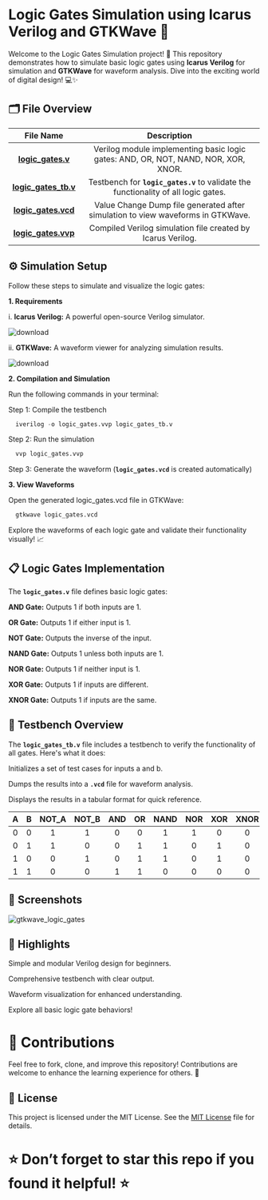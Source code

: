 # Logic Gates Simulation using Icarus Verilog and GTKWave 🚀

Welcome to the Logic Gates Simulation project! 🎉 This repository demonstrates how to simulate basic logic gates using **Icarus Verilog** for simulation and **GTKWave** for waveform analysis. Dive into the exciting world of digital design! 💻✨

## 🗂 File Overview

| 	File Name	 | 	Description	 |  
| 	:-----:	 | 	:-----:	 | 	 
| 	**[logic_gates.v](https://github.com/VarshithGovi/Logic_gates/blob/main/logic_gates.v)**	| 	Verilog module implementing basic logic gates: AND, OR, NOT, NAND, NOR, XOR, XNOR.	|  
| 	**[logic_gates_tb.v](https://github.com/VarshithGovi/Logic_gates/blob/main/logic_gates_tb.v)**	| 	Testbench for **`logic_gates.v`** to validate the functionality of all logic gates.	|  
| 	**[logic_gates.vcd](https://github.com/VarshithGovi/Logic_gates/blob/main/Logic_Gates.vcd)**	| 	Value Change Dump file generated after simulation to view waveforms in GTKWave.	| 
| 	**[logic_gates.vvp](https://github.com/VarshithGovi/Logic_gates/blob/main/logic_gates_tb.vvp)**	| 	Compiled Verilog simulation file created by Icarus Verilog.	| 

## ⚙️ Simulation Setup

Follow these steps to simulate and visualize the logic gates:

**1. Requirements**

i. **Icarus Verilog:** A powerful open-source Verilog simulator.

  ![download](https://github.com/user-attachments/assets/8a0914ea-b2b0-4cf2-82ed-1e84c8589c29)


ii. **GTKWave:** A waveform viewer for analyzing simulation results. 
  
  ![download](https://github.com/user-attachments/assets/f1da217a-4e2f-4aaf-8ad0-d041c6151962)


**2. Compilation and Simulation**

Run the following commands in your terminal:

Step 1: Compile the testbench
```python
  iverilog -o logic_gates.vvp logic_gates_tb.v
```

Step 2: Run the simulation
```python
  vvp logic_gates.vvp
```

Step 3: Generate the waveform (**`logic_gates.vcd`** is created automatically)

**3. View Waveforms**

Open the generated logic_gates.vcd file in GTKWave:
```python
  gtkwave logic_gates.vcd
```

Explore the waveforms of each logic gate and validate their functionality visually! 📈

## 📋 Logic Gates Implementation

The **`logic_gates.v`** file defines basic logic gates:

**AND Gate:** Outputs 1 if both inputs are 1.

**OR Gate:** Outputs 1 if either input is 1.

**NOT Gate:** Outputs the inverse of the input.

**NAND Gate:** Outputs 1 unless both inputs are 1.

**NOR Gate:** Outputs 1 if neither input is 1.

**XOR Gate:** Outputs 1 if inputs are different.

**XNOR Gate:** Outputs 1 if inputs are the same.

## 📜 Testbench Overview

The **`logic_gates_tb.v`** file includes a testbench to verify the functionality of all gates. Here's what it does:

Initializes a set of test cases for inputs a and b.

Dumps the results into a **`.vcd`** file for waveform analysis.

Displays the results in a tabular format for quick reference.


| 	A	 | 	B	 | 	NOT_A	 | 	NOT_B	 | 	AND	 | 	OR	 | 	NAND	 | 	NOR	 | 	XOR	 | 	XNOR	 | 
| 	:-----:	 | 	:-----:	 | 	:-----:	 | 	:-----:	 | 	:-----:	 | 	:-----:	 | 	:-----:	 | 	:-----:	 | 	:-----:	 | 	:-----:	 | 
| 	0	| 	0	| 	1	 | 	1	| 	0	 | 	0	| 	1	| 	1	 | 	0	|	0	|
| 	0	| 	1	| 	1	 | 	0	| 	0	 | 	1	| 	1	| 	0	 | 	1	| 	0	|
| 	1	| 	0	| 	0	 | 	1	| 	0	 | 	1	| 	1	| 	0	 |  1	|	 0	|
| 	1	| 	1	| 	0	 | 	0	| 	1	 | 	1	| 	0	| 	0	 | 	0	| 	0	|

## 📸 Screenshots

![gtkwave_logic_gates](https://github.com/user-attachments/assets/e2b6252b-6f73-4752-998c-2bc259167690)


## 🌟 Highlights

Simple and modular Verilog design for beginners.

Comprehensive testbench with clear output.

Waveform visualization for enhanced understanding.

Explore all basic logic gate behaviors!

# 🤝 Contributions

Feel free to fork, clone, and improve this repository! Contributions are welcome to enhance the learning experience for others. 🚀

## 📜 License
 This project is licensed under the MIT License. See the [MIT License](LICENSE) file for details.

# ⭐ Don’t forget to star this repo if you found it helpful! ⭐


